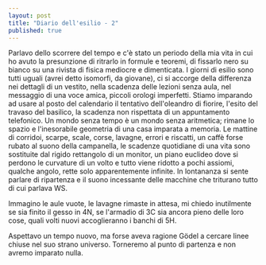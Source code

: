 ```yaml
---
layout: post
title: "Diario dell'esilio - 2"
published: true
---
```


Parlavo dello scorrere del tempo e c'è stato un periodo della mia vita in cui ho
avuto la presunzione di ritrarlo in formule e teoremi, di fissarlo nero su
bianco su una rivista di fisica mediocre e dimenticata. I giorni di esilio sono
tutti uguali (avrei detto isomorfi, da giovane), ci si accorge della differenza
nei dettagli di un vestito, nella scadenza delle lezioni senza aula, nel
messaggio di una voce amica, piccoli orologi imperfetti. Stiamo imparando ad
usare al posto del calendario il tentativo dell'oleandro di fiorire, l'esito del
travaso del basilico, la scadenza non rispettata di un appuntamento telefonico.
Un mondo senza tempo è un mondo senza aritmetica; rimane lo spazio e
l'inesorabile geometria di una casa imparata a memoria. Le mattine di corridoi,
scarpe, scale, corse, lavagne, errori e riscatti, un caffè forse rubato al suono 
della campanella, le scadenze quotidiane di una vita sono sostituite dal rigido 
rettangolo di un monitor, un piano euclideo dove si perdono le curvature di un
volto e tutto viene ridotto a pochi assiomi, qualche angolo, rette solo
apparentemente infinite. In lontananza si sente parlare di ripartenza e il
suono incessante delle macchine che triturano tutto di cui parlava WS.

Immagino le aule vuote, le lavagne rimaste in attesa, mi chiedo inutilmente
se sia finito il gesso in 4N, se l'armadio di 3C sia ancora
pieno delle loro cose, quali volti nuovi accoglieranno i banchi di 5H. 

Aspettavo
un tempo nuovo, ma forse aveva ragione Gödel a cercare linee chiuse nel suo
strano universo. Torneremo al punto di partenza e non avremo imparato nulla.

